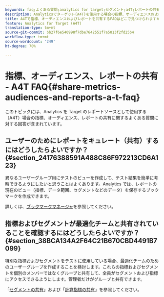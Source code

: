 ```yaml
---
keywords: faq;よくある質問;analytics for target;セグメント;a4T;レポートの共有
description: Analyticsでターゲット(A4T)を使用する場合の指標、オーディエンスおよびレポートの共有に関するFAQを紹介します。 A4Tでは、Adobe Targetアクティビティに対してAnalyticsレポートを使用できます。
title: A4Tで指標、オーディエンスおよびレポートを共有するFAQはどこで見つけられますか？
feature: Analytics for Target (A4T)
translation-type: tm+mt
source-git-commit: bb27f6e540998f7dbe7642551f7a5013f2fd25b4
workflow-type: tm+mt
source-wordcount: '249'
ht-degree: 70%

---
```



# 指標、オーディエンス、レポートの共有 - A4T FAQ{#share-metrics-audiences-and-reports-a-t-faq}

このトピックには、Analytics を Target のレポートソースとして使用する（A4T）場合の指標、オーディエンス、レポートの共有に関するよくある質問に対する回答が含まれています。

## ユーザーのためにレポートをキュレート（共有）するにはどうしたらよいですか？{#section_24176388591A488C86F972213CD6A123}

異なるユーザーグループ用にテストのビューを作成して、テスト結果を簡単に考察できるようにしたいと思うことはよくあります。Analytics では、レポートの現在のビュー（指標、データ範囲、セグメントなどのデータ）を保存するブックマークを作成できます。

詳しくは、[ブックマークマネージャ](https://experienceleague.adobe.com/docs/analytics/analyze/reports-analytics/bookmarks.html)を参照してください。

## 指標およびセグメントが最適化チームと共有されていることを確認するにはどうしたらよいですか？{#section_38BCA134A2F64C21B670CBD4491B7099}

特別な指標およびセグメントをテストに使用している場合、最適化チームのためのユーザーグループを作成することを検討します。これらの指標およびセグメントを個別のメンバーではなくグループと共有して、全員がセグメントおよび指標にアクセスできるようにします。管理者だけがグループと共有できます。

「[セグメントの共有](https://experienceleague.adobe.com/docs/analytics/components/segmentation/segmentation-workflow/t-seg-share.html)」および「[計算指標の共有](https://experienceleague.adobe.com/docs/analytics/components/calculated-metrics/calcmetric-workflow/cm-sharing.html)」を参照してください。
